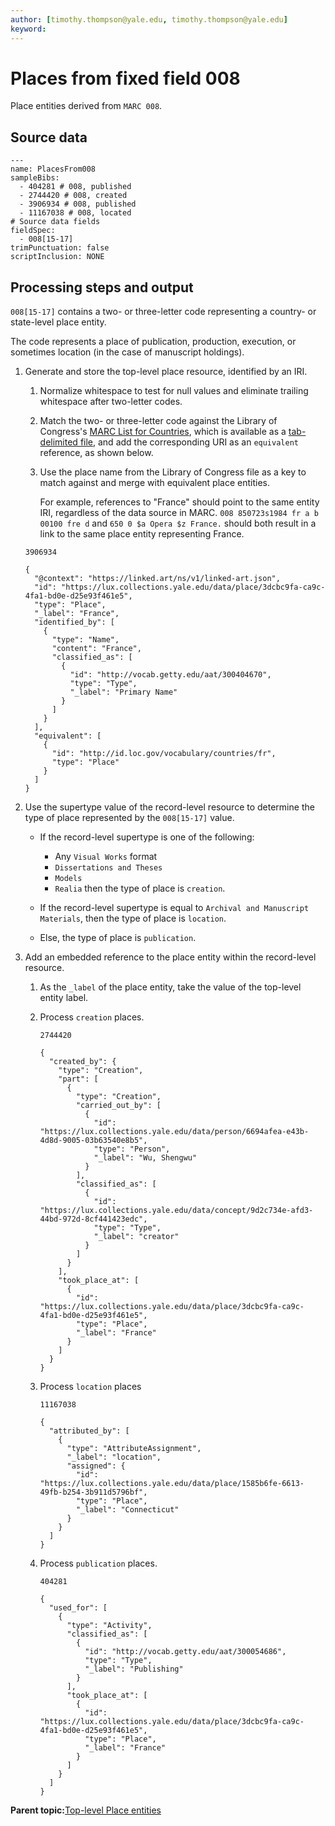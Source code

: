 ```yaml
---
author: [timothy.thompson@yale.edu, timothy.thompson@yale.edu]
keyword: 
---
```


# Places from fixed field 008

Place entities derived from `MARC 008`.

## Source data

```
---
name: PlacesFrom008
sampleBibs:
  - 404281 # 008, published
  - 2744420 # 008, created
  - 3906934 # 008, published
  - 11167038 # 008, located
# Source data fields
fieldSpec:
  - 008[15-17]
trimPunctuation: false
scriptInclusion: NONE
```

## Processing steps and output

`008[15-17]` contains a two- or three-letter code representing a country- or state-level place entity.

The code represents a place of publication, production, execution, or sometimes location \(in the case of manuscript holdings\).

1.  Generate and store the top-level place resource, identified by an IRI.

    1.  Normalize whitespace to test for null values and eliminate trailing whitespace after two-letter codes.

    2.  Match the two- or three-letter code against the Library of Congress's [MARC List for Countries](https://id.loc.gov/vocabulary/countries.html), which is available as a [tab-delimited file](http://id.loc.gov/vocabulary/countries.tsv), and add the corresponding URI as an `equivalent` reference, as shown below.

    3.  Use the place name from the Library of Congress file as a key to match against and merge with equivalent place entities.

        For example, references to "France" should point to the same entity IRI, regardless of the data source in MARC. `008 850723s1984 fr a b 00100 fre d` and `650 0 $a Opera $z France.` should both result in a link to the same place entity representing France.

    `3906934`

    ```
    {
      "@context": "https://linked.art/ns/v1/linked-art.json",
      "id": "https://lux.collections.yale.edu/data/place/3dcbc9fa-ca9c-4fa1-bd0e-d25e93f461e5",
      "type": "Place",
      "_label": "France",
      "identified_by": [
        {
          "type": "Name",
          "content": "France",
          "classified_as": [
            {
              "id": "http://vocab.getty.edu/aat/300404670",
              "type": "Type",
              "_label": "Primary Name"
            }
          ]
        }
      ],
      "equivalent": [
        {
          "id": "http://id.loc.gov/vocabulary/countries/fr",
          "type": "Place"
        }
      ]
    } 
    ```

2.  Use the supertype value of the record-level resource to determine the type of place represented by the `008[15-17]` value.

    -   If the record-level supertype is one of the following:

        -   Any `Visual Works` format
        -   `Dissertations and Theses`
        -   `Models`
        -   `Realia`
        then the type of place is `creation`.

    -   If the record-level supertype is equal to `Archival and Manuscript Materials`, then the type of place is `location`.
    -   Else, the type of place is `publication`.
3.  Add an embedded reference to the place entity within the record-level resource.

    1.  As the `_label` of the place entity, take the value of the top-level entity label.

    2.  Process `creation` places.

        `2744420`

        ```
        {
          "created_by": {
            "type": "Creation",
            "part": [
              {
                "type": "Creation",
                "carried_out_by": [
                  {
                    "id": "https://lux.collections.yale.edu/data/person/6694afea-e43b-4d8d-9005-03b63540e8b5",
                    "type": "Person",
                    "_label": "Wu, Shengwu"
                  }
                ],
                "classified_as": [
                  {
                    "id": "https://lux.collections.yale.edu/data/concept/9d2c734e-afd3-44bd-972d-8cf441423edc",
                    "type": "Type",
                    "_label": "creator"
                  }
                ]
              }
            ],
            "took_place_at": [
              {
                "id": "https://lux.collections.yale.edu/data/place/3dcbc9fa-ca9c-4fa1-bd0e-d25e93f461e5",
                "type": "Place",
                "_label": "France"
              }
            ]
          }
        }
        ```

    3.  Process `location` places

        `11167038`

        ```
        {
          "attributed_by": [
            {
              "type": "AttributeAssignment",
              "_label": "location",
              "assigned": {
                "id": "https://lux.collections.yale.edu/data/place/1585b6fe-6613-49fb-b254-3b911d5796bf",
                "type": "Place",
                "_label": "Connecticut"
              }
            }
          ]
        }
        ```

    4.  Process `publication` places.

        `404281`

        ```
        {
          "used_for": [
            {
              "type": "Activity",
              "classified_as": [
                {
                  "id": "http://vocab.getty.edu/aat/300054686",
                  "type": "Type",
                  "_label": "Publishing"
                }
              ],
              "took_place_at": [
                {
                  "id": "https://lux.collections.yale.edu/data/place/3dcbc9fa-ca9c-4fa1-bd0e-d25e93f461e5",
                  "type": "Place",
                  "_label": "France"
                }
              ]
            }
          ]
        }
        ```


**Parent topic:**[Top-level Place entities](../concepts/top_level_place_entities.md)


